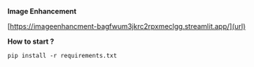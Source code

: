 **Image Enhancement**

[https://imageenhancment-bagfwum3jkrc2rpxmeclgg.streamlit.app/](url)

**How to start ?**

`pip install -r requirements.txt`

